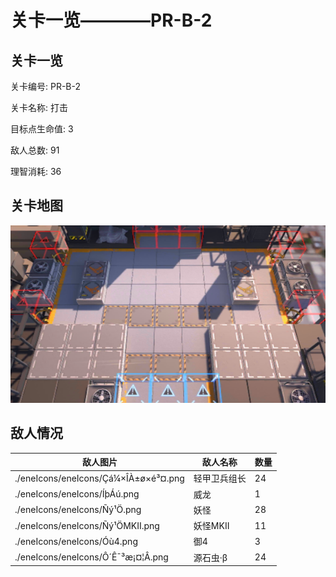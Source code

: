 # 关卡一览————PR-B-2


## 关卡一览

关卡编号: PR-B-2

关卡名称: 打击

目标点生命值: 3

敌人总数: 91

理智消耗: 36


## 关卡地图
![PR-B-2](./oprMap/PR-B-2.png)

## 敌人情况

| 敌人图片 | 敌人名称 | 数量  |
|---------|-----|-----|
| ./eneIcons/eneIcons/Çá¼×ÎÀ±ø×é³¤.png| 轻甲卫兵组长  |   24  |
| ./eneIcons/eneIcons/ÍþÁú.png| 威龙  |   1  |
| ./eneIcons/eneIcons/Ñý¹Ö.png| 妖怪  |   28  |
| ./eneIcons/eneIcons/Ñý¹ÖMKII.png| 妖怪MKII  |   11  |
| ./eneIcons/eneIcons/Óù4.png| 御4  |   3  |
| ./eneIcons/eneIcons/Ô´Ê¯³æ¡¤¦Â.png| 源石虫·β  |   24  |
